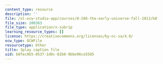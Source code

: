 ```yaml
---
content_type: resource
description: ''
file: /ol-ocw-studio-app/courses/8-286-the-early-universe-fall-2013/b8fec9b505371d0c02b09bbe96ce5585_m00PjHTq6jU.srt
file_size: 100363
file_type: application/x-subrip
learning_resource_types: []
license: https://creativecommons.org/licenses/by-nc-sa/4.0/
ocw_type: OCWFile
resourcetype: Other
title: 3play caption file
uid: b8fec9b5-0537-1d0c-02b0-9bbe96ce5585
---
```

